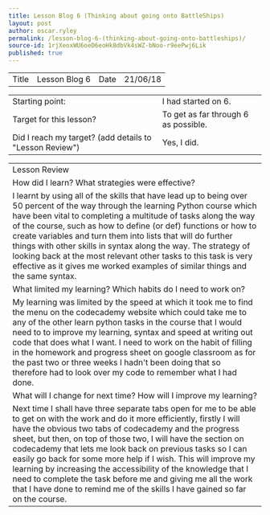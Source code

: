 ```yaml
---
title: Lesson Blog 6 (Thinking about going onto BattleShips)
layout: post
author: oscar.ryley
permalink: /lesson-blog-6-(thinking-about-going-onto-battleships)/
source-id: 1rjXeoxWU6oeD6eoHk8dbVk4sWZ-bNoo-r9eePwj6Lik
published: true
---
```

<table>
  <tr>
    <td>Title</td>
    <td>Lesson Blog 6</td>
    <td>Date</td>
    <td>21/06/18</td>
  </tr>
</table>


<table>
  <tr>
    <td>Starting point:</td>
    <td>I had started on 6.</td>
  </tr>
  <tr>
    <td>Target for this lesson?</td>
    <td>To get as far through 6 as possible.</td>
  </tr>
  <tr>
    <td>Did I reach my target? 
(add details to "Lesson Review")</td>
    <td> Yes, I did.</td>
  </tr>
</table>


<table>
  <tr>
    <td>Lesson Review</td>
  </tr>
  <tr>
    <td>How did I learn? What strategies were effective? </td>
  </tr>
  <tr>
    <td>I learnt by using all of the skills that have lead up to being over 50 percent of the way through the learning Python course which have been vital to completing a multitude of tasks along the way of the course, such as how to define (or def) functions or how to create variables and turn them into lists that will do further things with other skills in syntax along the way. The strategy of looking back at the most relevant other tasks to this task is very effective as it gives me worked examples of similar things and the same syntax.</td>
  </tr>
  <tr>
    <td>What limited my learning? Which habits do I need to work on? </td>
  </tr>
  <tr>
    <td>My learning was limited by the speed at which it took me to find the menu on the codecademy website which could take me to any of the other learn python tasks in the course that I would need to to improve my learning, syntax and speed at writing out code that does what I want. I need to work on the habit of filling in the homework and progress sheet on google classroom as for the past two or three weeks I hadn't been doing that so therefore had to look over my code to remember what I had done.</td>
  </tr>
  <tr>
    <td>What will I change for next time? How will I improve my learning?</td>
  </tr>
  <tr>
    <td>Next time I shall have three separate tabs open for me to be able to get on with the work and do it more efficiently, firstly I will have the obvious two tabs of codecademy and the progress sheet, but then, on top of those two, I will have the section on codecademy that lets me look back on previous tasks so I can easily go back for some more help if I wish. This will improve my learning by increasing the accessibility of the knowledge that I need to complete the task before me and giving me all the work that I have done to remind me of the skills I have gained so far on the course. </td>
  </tr>
</table>


